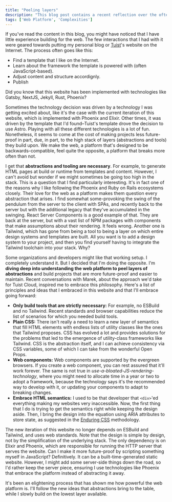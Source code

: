 ```yaml
---
title: "Peeling layers"
description: "This blog post contains a recent reflection over the often over-abstracted web platform, and how powerful it's become, making many of the normalized abstractions feel unnecessary."
tags: ['Web Platform', 'Complexities']
---
```


If you've read the content in this blog,
you might have noticed that I have little experience building for the web.
The few interactions that I had with it were geared towards putting my personal blog or [Tuist](https://tuist.io)'s website on the Internet.
The process often goes like this:

- Find a template that I like on the Internet.
- Learn about the framework the template is powered with (often JavaScript-based).
- Adjust content and structure accordignly.
- Publish

Did you know that this website has been implemented with technologies like Gatsby, NextJS, Jekyll, Rust, Phoenix?

Sometimes the technology decision was driven by a technology I was getting excited about,
like it's the case with the current iteration of this website, which is implemented with Phoenix and Elixir.
Other times, it was driven by the template that I'd found–Tuist's template drove the decision to use Astro.
Playing with all these different technologies is a lot of fun.
Nonetheless,
it seems to come at the cost of making projects less future-proof in part,
due, in part, to the high stack of layers (abstractions and tools) they build upon.
We make the web,
a platform that's designed to be backwards-compatible,
feel quite the opposite,
a platform that breaks more often than not.

I get that **abstractions and tooling are necessary**.
For example,
to generate HTML pages at build or runtime from templates and content.
However,
I can't avoid but wonder if we might sometimes be going too high in the stack.
This is a question that I find particularly interesting.
It's in fact one of the reasons why I like following the Phoenix and Ruby on Rails ecosystems closely.
Their love for the web as a platform makes them question every abstraction that arises.
I find somewhat some-provoking the swing of the pendulum from the server to the client with SPAs,
and recently back to the server but with the additional legacy that they've accumulated in the swinging.
React Server Components is a good example of that.
They are back at the server,
but with a vast list of NPM packages with components that make assumptions about their rendering.
It feels wrong.
Another one is Tailwind,
which has gone from being a tool to being a layer on which entire design systems and templates are built.
All you want is to add a design system to your project,
and then you find yourself having to integrate the Tailwind toolchain into your stack.
Why?

Some organizations and developers might like that working setup.
I completely understand it.
But I decided that I'm doing the opposite.
I'm **diving deep into understanding the web platform to peel layers of abstractions** and build projects that are more future-proof and easier to maintain.
Recent conversations with Marek,
about the approach we'd take for Tuist Cloud,
inspired me to embrace this philosophy.
Here's a list of principles and ideas that I embraced in this website and that I'll embrace going forward:

- **Only build tools that are strictly necessary:** For example, no ESBuild and no Tailwind. Recent standards and browser capabilities reduce the list of scenarios for which you needed build tools.
- **Plain CSS:** There isn't really a need to learn a new layer of semantics that fill HTML elements with endless lists of utility classes like the ones that Tailwind proposes. CSS has evolved a lot and provides solutions for the problems that led to the emergence of utility-class frameworks like Tailwind. CSS is the abstraction itself, and I can achieve consistency via CSS variables, some of which I can take from the wonderful Open Props.
- **Web components:** Web components are supported by the evergreen browsers. If you create a web component, you can rest assured that it'll work forever. The same is not true in *use-a-bloated-JS-rendering-technology*, where you might need to allocate time in a year or two to adopt a framework, because the technology says it's the recommended way to develop with it, or updating your components to adapt to breaking changes.
- **Embrace HTML semantics:** I used to be that developer that `<div>`'ed everything making my websites very inaccessible. Now, the first thing that I do is trying to get the semantics right while keeping the design aside. Then, I bring the design into the equation using ARIA attributes to store state, as suggested in the [Enduring CSS]() methodology.

The new iteration of this website no longer depends on ESBuild and Tailwind,
and uses web standards.
Note that the design is simple by design,
not by the simplification of the underlying stack.
The only dependency is on Elixir and Phoenix,
which are responsible for running the HTTP server that serves the website.
Can I make it more future-proof by scripting something myself in JavaScript?
Definitively.
It can be a built-time-generated static website.
However, I might add some server-side things down the road,
so I'd rather keep the server piece,
ensuring I use technologies like Phoenix that embrace the platform instead of abstracting it away.

It's been an elightening process that has shown me how powerful the web platform is.
I'll follow the new ideas that abstractions bring to the table,
while I slowly build on the lowest layer available.
